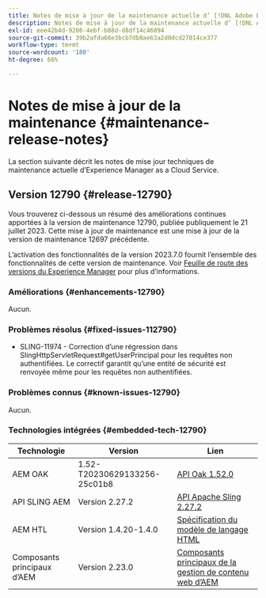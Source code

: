 ```yaml
---
title: Notes de mise à jour de la maintenance actuelle d’ [!DNL Adobe Experience Manager]  as a Cloud Service.
description: Notes de mise à jour de la maintenance actuelle d’ [!DNL Adobe Experience Manager]  as a Cloud Service.
exl-id: eee42b4d-9206-4ebf-b88d-d8df14c46094
source-git-commit: 39b2afda66e3bcb7db8ae63a2d0dcd27014ce377
workflow-type: tm+mt
source-wordcount: '180'
ht-degree: 66%

---
```


# Notes de mise à jour de la maintenance {#maintenance-release-notes}

La section suivante décrit les notes de mise jour techniques de maintenance actuelle d’Experience Manager as a Cloud Service.

## Version 12790 {#release-12790}

Vous trouverez ci-dessous un résumé des améliorations continues apportées à la version de maintenance 12790, publiée publiquement le 21 juillet 2023. Cette mise à jour de maintenance est une mise à jour de la version de maintenance 12697 précédente.

L’activation des fonctionnalités de la version 2023.7.0 fournit l’ensemble des fonctionnalités de cette version de maintenance. Voir [Feuille de route des versions du Experience Manager](https://experienceleague.adobe.com/docs/experience-manager-release-information/aem-release-updates/update-releases-roadmap.html?lang=fr) pour plus d’informations.

### Améliorations {#enhancements-12790}

Aucun.

### Problèmes résolus {#fixed-issues-112790}

- SLING-11974 - Correction d’une régression dans SlingHttpServletRequest#getUserPrincipal pour les requêtes non authentifiées. Le correctif garantit qu’une entité de sécurité est renvoyée même pour les requêtes non authentifiées.

### Problèmes connus {#known-issues-12790}

Aucun.

### Technologies intégrées {#embedded-tech-12790}

| Technologie | Version | Lien |
|---|---|---|
| AEM OAK | 1.52-T20230629133256-25c01b8 | [API Oak 1.52.0](https://www.javadoc.io/doc/org.apache.jackrabbit/oak-api/1.52.0/index.html) |
| API SLING AEM | Version 2.27.2 | [API Apache Sling 2.27.2](https://www.javadoc.io/doc/org.apache.sling/org.apache.sling.api/latest/index.html) |
| AEM HTL | Version 1.4.20-1.4.0 | [Spécification du modèle de langage HTML](https://github.com/adobe/htl-spec) |
| Composants principaux d’AEM | Version 2.23.0 | [Composants principaux de la gestion de contenu web d’AEM](https://github.com/adobe/aem-core-wcm-components) |
